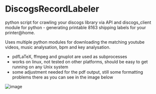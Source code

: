 # DiscogsRecordLabeler
python script for crawling your discogs library via API and discogs_client module for python - generating printable 8163 shipping labels for your printer@home.

Uses multiple python modules for downloading the matching youtube videos, music analysation, bpm and key analysation. 

- pdfLaTeX, ffmpeg and gnuplot are used as subprocesses
- works on linux, not tested on other platforms, should be easy to get running on any Unix system
- some adjustment needed for the pdf output, still some formatting problems there as you can see in the image below


![image](https://github.com/LahmacunLove/DiscogsRecordLabeler/blob/master/output.jpg)
